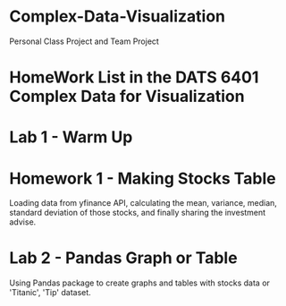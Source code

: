# Complex-Data-Visualization
Personal Class Project and Team Project

# HomeWork List in the DATS 6401 Complex Data for Visualization
#
# Lab 1 - Warm Up
#
# Homework 1 - Making Stocks Table
Loading data from yfinance API, calculating the mean, variance, median, standard deviation of those stocks, and finally sharing the investment advise.
#
# Lab 2 - Pandas Graph or Table
Using Pandas package to create graphs and tables with stocks data or 'Titanic', 'Tip' dataset.
#
